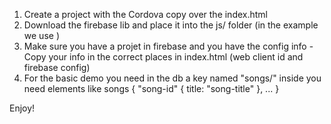 1) Create a project with the Cordova copy over the index.html
2) Download the firebase lib and place it into the js/ folder (in the example we use <script src="js/firebase-3.6.4.js"></script>)
3) Make sure you have a projet in firebase and you have the config info
            - Copy your info in the correct places in index.html (web client id and firebase config)
4) For the basic demo you need in the db a key named "songs/" inside you need elements like songs { "song-id" { title: "song-title" }, ... }

Enjoy!

